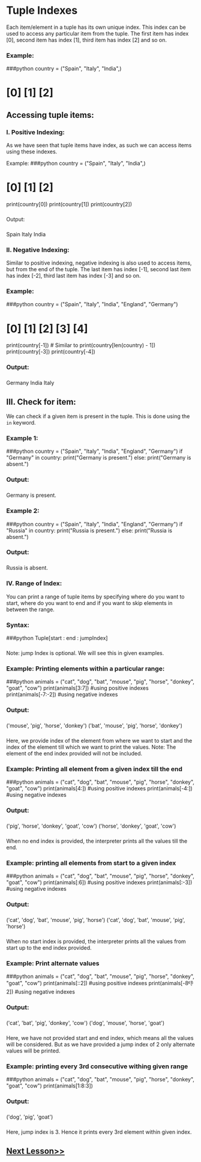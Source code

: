 # Tuple Indexes
Each item/element in a tuple has its own unique index. This index can be used to access any particular item from the tuple. The first item has index [0], second item has index [1], third item has index [2] and so on.

### Example:
###python
country = ("Spain", "Italy", "India",)
#            [0]      [1]      [2]              
 ###

## Accessing tuple items:
 

### I. Positive Indexing:
As we have seen that tuple items have index, as such we can access items using these indexes.

Example:
###python
country = ("Spain", "Italy", "India",)
#            [0]      [1]      [2]     
print(country[0])
print(country[1])
print(country[2])
###
Output:
###
Spain
Italy
India
 ###

### II. Negative Indexing:
Similar to positive indexing, negative indexing is also used to access items, but from the end of the tuple. The last item has index [-1], second last item has index [-2], third last item has index [-3] and so on.

### Example:
###python
country = ("Spain", "Italy", "India", "England", "Germany")
#            [0]      [1]      [2]       [3]        [4]
print(country[-1]) # Similar to print(country[len(country) - 1])
print(country[-3])
print(country[-4])
###
### Output:
###
Germany
India
Italy
 ###

## III. Check for item:
We can check if a given item is present in the tuple. This is done using the `in` keyword.

### Example 1:
###python
country = ("Spain", "Italy", "India", "England", "Germany")
if "Germany" in country:
    print("Germany is present.")
else:
    print("Germany is absent.")
  ###
### Output:
###
Germany is present.
 ###

### Example 2:
###python
country = ("Spain", "Italy", "India", "England", "Germany")
if "Russia" in country:
    print("Russia is present.")
else:
    print("Russia is absent.")
  ###
### Output:
###
Russia is absent.
 ###

### IV. Range of Index:
You can print a range of tuple items by specifying where do you want to start, where do you want to end and if you want to skip elements in between the range.


### Syntax:
###python
Tuple[start : end : jumpIndex]
###
Note: jump Index is optional. We will see this in given examples.

 

### Example: Printing elements within a particular range:
###python
animals = ("cat", "dog", "bat", "mouse", "pig", "horse", "donkey", "goat", "cow")
print(animals[3:7])     #using positive indexes
print(animals[-7:-2])   #using negative indexes
###
### Output:
###
('mouse', 'pig', 'horse', 'donkey')
('bat', 'mouse', 'pig', 'horse', 'donkey')
###
Here, we provide index of the element from where we want to start and the index of the element till which we want to print the values. 
Note: The element of the end index provided will not be included.

 

### Example: Printing all element from a given index till the end
###python
animals = ("cat", "dog", "bat", "mouse", "pig", "horse", "donkey", "goat", "cow")
print(animals[4:])      #using positive indexes
print(animals[-4:])     #using negative indexes
###
### Output:
###
('pig', 'horse', 'donkey', 'goat', 'cow')
('horse', 'donkey', 'goat', 'cow') 
###
When no end index is provided, the interpreter prints all the values till the end.

 

### Example: printing all elements from start to a given index
###python
animals = ("cat", "dog", "bat", "mouse", "pig", "horse", "donkey", "goat", "cow")
print(animals[:6])      #using positive indexes
print(animals[:-3])     #using negative indexes
###
### Output:
###
('cat', 'dog', 'bat', 'mouse', 'pig', 'horse')
('cat', 'dog', 'bat', 'mouse', 'pig', 'horse')
###
When no start index is provided, the interpreter prints all the values from start up to the end index provided. 

 

### Example: Print alternate values
###python
animals = ("cat", "dog", "bat", "mouse", "pig", "horse", "donkey", "goat", "cow")
print(animals[::2])     #using positive indexes
print(animals[-8:-1:2]) #using negative indexes
###
### Output:
###
('cat', 'bat', 'pig', 'donkey', 'cow')
('dog', 'mouse', 'horse', 'goat')
###
Here, we have not provided start and end index, which means all the values will be considered. But as we have provided a jump index of 2 only alternate values will be printed. 

 

### Example: printing every 3rd consecutive withing given range
###python
animals = ("cat", "dog", "bat", "mouse", "pig", "horse", "donkey", "goat", "cow")
print(animals[1:8:3])
###
### Output:
###
('dog', 'pig', 'goat')
###
Here, jump index is 3. Hence it prints every 3rd element within given index.
## [Next Lesson>>](https://replit.com/@codewithharry/25-Day25-Operations-on-Tuples)
